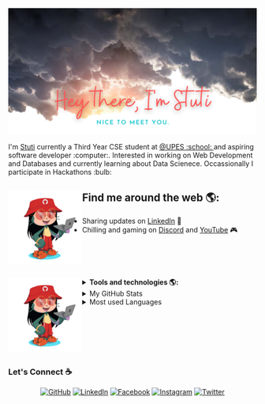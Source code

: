 <img src="https://raw.githubusercontent.com/CryptoGerm/CryptoGerm/main/header-clouds-intro.png" alt="banner that says Hey there, I'm Stuti - NICE TO MEET YOU on top of a cloud background">
<p>
I'm <a href="https://cryptogerm.github.io/">Stuti</a> currently a Third Year CSE student at <a href="https://www.upes.ac.in/">@UPES :school: </a> and aspiring software developer :computer:. Interested in working on Web Development and Databases and currently learning about Data Scienece. Occassionally I participate in Hackathons :bulb:
</p>

## Find me around the web 🌎: <a href="#"><img align="left" width="150" height="150" src="https://raw.githubusercontent.com/CryptoGerm/Cryptogerm/main/CryptoGerm-octocat-rotating.gif?raw=true"></a>
- Sharing updates on <a href="https://www.linkedin.com/in/stuti-chaturvedi-b88a5318b/">LinkedIn</a> 💼
- Chilling and gaming on <a href="https://discord.gg/cc7bYFarXT">Discord</a> and <a href="https://www.youtube.com/channel/UCgYuxYEREkzGRtEEwOQVkHQ">YouTube</a> 🎮
</br></br></br></br></br>
<details>
<summary><b>Tools and technologies 🌎:</b> <a href="#"><img align="left" width="150" height="150" src="https://raw.githubusercontent.com/CryptoGerm/Cryptogerm/main/CryptoGerm-octocat-rotating.gif?raw=true"></a></summary>
	
 Category | Skills
--- | ---
Programming Languages |  <img align="center" src="https://raw.githubusercontent.com/CryptoGerm/CryptoGerm/main/icons/c-original.svg" width="40" alt="C" height="40"/><img align="center" src="https://raw.githubusercontent.com/CryptoGerm/CryptoGerm/main/icons/cplusplus-original.svg" alt="C++" width="40" height="40"><img align="center" src="https://raw.githubusercontent.com/CryptoGerm/CryptoGerm/main/icons/java-original.svg" alt="java" width="40" height="40"/><img align="center" src="https://raw.githubusercontent.com/CryptoGerm/CryptoGerm/main/icons/javascript-original.svg" alt="javascript" width="40" height="40"/><img align="center" src="https://raw.githubusercontent.com/CryptoGerm/CryptoGerm/main/icons/python-original.svg" alt="python" width="40" height="40"/>
Frontend Development | <img align="center" src="https://raw.githubusercontent.com/CryptoGerm/CryptoGerm/main/icons/react-original-wordmark.svg" alt="react" width="40" height="40"/><img align="center" src="https://raw.githubusercontent.com/CryptoGerm/CryptoGerm/main/icons/bootstrap-plain-wordmark.svg" alt="bootstrap" width="40" height="40"/><img align="center" src="https://raw.githubusercontent.com/CryptoGerm/CryptoGerm/main/icons/html5-original-wordmark.svg" alt="html5" width="40" height="40"/><img align="center" src="https://raw.githubusercontent.com/CryptoGerm/CryptoGerm/main/icons/css3-original-wordmark.svg" alt="css3" width="40" height="40"/>
Backend Development | <img align="center" src="https://raw.githubusercontent.com/CryptoGerm/CryptoGerm/main/icons/nodejs-original-wordmark.svg" alt="nodejs" width="40" height="40"/><img align="center" src="https://raw.githubusercontent.com/CryptoGerm/CryptoGerm/main/icons/php-original.svg" alt="php" width="40" height="40"/><img align="center" src="https://raw.githubusercontent.com/CryptoGerm/CryptoGerm/main/icons/apache_kafka-icon.svg" alt="kafka" width="40" height="40"/><img align="center" src="https://raw.githubusercontent.com/CryptoGerm/CryptoGerm/main/icons/apache_hadoop-icon.svg" alt="hadoop" width="40" height="40"/>
Database | <img align="center" src="https://raw.githubusercontent.com/CryptoGerm/CryptoGerm/main/icons/mongodb-original-wordmark.svg" alt="mongodb" width="40" height="40"/><img align="center" src="https://raw.githubusercontent.com/CryptoGerm/CryptoGerm/main/icons/mysql-original-wordmark.svg" alt="mysql" width="40" height="40"/><img align="center" src="https://raw.githubusercontent.com/CryptoGerm/CryptoGerm/main/icons/oracle-original.svg" alt="oracle" width="40" height="40"/><img align="center" src="https://raw.githubusercontent.com/CryptoGerm/CryptoGerm/main/icons/apache_hive-icon.svg" alt="hive" width="40" height="40"/>
Devops | <img align="center" src="https://raw.githubusercontent.com/CryptoGerm/CryptoGerm/main/icons/google_cloud-icon.svg" alt="gcp" width="40" height="40"/>
Framework | <img align="center" src="https://raw.githubusercontent.com/CryptoGerm/CryptoGerm/main/icons/django-original.svg" alt="django" width="40" height="40"/>
Software | <img align="center" src="https://raw.githubusercontent.com/CryptoGerm/CryptoGerm/main/icons/adobe_illustrator-icon.svg" alt="illustrator" width="40" height="40"/> <img align="center" src="https://raw.githubusercontent.com/CryptoGerm/CryptoGerm/main/icons/photoshop-line.svg" alt="photoshop" width="40" height="40"/><img align="center" src="https://raw.githubusercontent.com/CryptoGerm/CryptoGerm/main/icons/blender_community_badge_white.svg" alt="blender" width="40" height="40"/>
Game Engines | <img align="center" src="https://raw.githubusercontent.com/CryptoGerm/CryptoGerm/main/icons/unity3d-icon.svg" alt="unity" width="40" height="40"/>
Automation | <img align="center" src="https://raw.githubusercontent.com/CryptoGerm/CryptoGerm/main/icons/zapier-icon.svg" alt="zapier" width="40" height="40"/>
Operating System | <img align="center" src="https://raw.githubusercontent.com/CryptoGerm/CryptoGerm/main/icons/linux-original.svg" alt="linux" width="40" height="40"/><img align="center" src="https://raw.githubusercontent.com/CryptoGerm/CryptoGerm/main/icons/apple-original.svg" alt="iOS" width="40" height="40"/><img align="center" src="https://raw.githubusercontent.com/CryptoGerm/CryptoGerm/main/icons/windows8-original.svg" alt="Windows" width="40" height="40"/><img align="center" src="https://raw.githubusercontent.com/CryptoGerm/CryptoGerm/main/icons/android-original-wordmark.svg" alt="android" width="40" height="40"/>
</details>

<details>
<summary>My GitHub Stats</summary>
<a href="https://github.com/CryptoGerm/github-readme-stats">
  <img width=450 height=170 align="center" src="https://github-readme-stats.vercel.app/api?username=CryptoGerm&theme=midnight-purple&show_icons=true&bg_color=0D1117&hide_border=true" />
</a>
</details>

<details>
<summary>Most used Languages</summary>
<a href="https://github.com/CryptoGerm/github-readme-stats">
  <img align="center" src="https://github-readme-stats.vercel.app/api/top-langs/?username=CryptoGerm&theme=midnight-purple&layout=compact&bg_color=0D1117&hide_border=true" />
</a>
</details>
	
</br></br></br></br></br>

### Let's Connect :coffee:
<p align="center">
	<a href="https://github.com/CryptoGerm"><img src="https://img.icons8.com/bubbles/50/000000/github.png" alt="GitHub"/></a>
	<a href="https://www.linkedin.com/in/stuti-chaturvedi-b88a5318b/"><img src="https://img.icons8.com/bubbles/50/000000/linkedin.png" alt="LinkedIn"/></a>
	<a href="https://www.facebook.com/stuti.chaturvedi.58/"><img src="https://img.icons8.com/bubbles/50/000000/facebook-new.png" alt="Facebook"/></a>
	<a href="https://www.instagram.com/stutichaturvedi19/"><img src="https://img.icons8.com/bubbles/50/000000/instagram.png" alt="Instagram"/></a>
	<a href="https://twitter.com/stutiiee"><img src="https://img.icons8.com/bubbles/50/000000/twitter.png" alt="Twitter"/></a>
</p>
